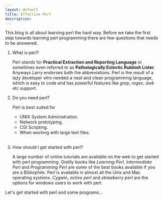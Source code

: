 ```yaml
---
layout: default
title: Effective Perl
description:
---
```

This blog is all about learning perl the hard way. Before we take the first step towards learning perl programming there are few questions that needs to be answered.

1. What is perl?

    Perl stands for __Practical Extraction and Reporting Language__ or sometimes even referred to as __Pathologically Eclectic Rubbish Lister__. Anyways Larry endorses both the abbreviations. Perl is the result of a lazy developer who needed a neat and clean programming language, which is easy to code and has powerful features like _grep_, _regex_, _awk_ etc support.

2. Do you need perl?

    Perl is best suited for    
    - UNIX System Administration.    
    - Network prototyping.    
    - CGI Scripting.    
    - When working with large text files.  <br/><br/>


3. How should I get started with perl?

    A large number of online tutorials are available on the web to get started with perl programming. Oreilly books like _Learning Perl_, _Intermediate Perl_ and _Programming Perl_ are some of the best books available if you are a Bibliophile. Perl is available in almost all the Unix and Mac operating systems. _Cygwin_, _active perl_ and _strawberry perl_ are the options for windows users to work with perl.

Let's get started with perl and some programs...
